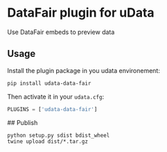 # DataFair plugin for uData

Use DataFair embeds to preview data

## Usage

Install the plugin package in you udata environement:

```bash
pip install udata-data-fair
```

Then activate it in your `udata.cfg`:

```python
PLUGINS = ['udata-data-fair']
```


## Publish

```
python setup.py sdist bdist_wheel
twine upload dist/*.tar.gz
```
